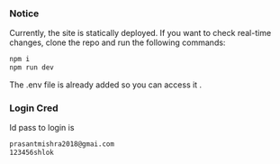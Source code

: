 ### Notice
Currently, the site is statically deployed. If you want to check real-time changes, clone the repo and run the following commands:

```sh
npm i
npm run dev
```
The .env file is already added so you can access it .
### Login Cred
Id pass to login is 
```sh
prasantmishra2018@gmai.com
123456shlok
